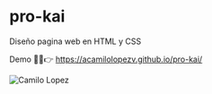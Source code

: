 # pro-kai
Diseño pagina web en HTML y CSS

Demo 👨‍💻👉 https://acamilolopezv.github.io/pro-kai/

![Camilo Lopez](https://repository-images.githubusercontent.com/321111939/86458580-3d3b-11eb-9153-96a0f7e4dd63)
